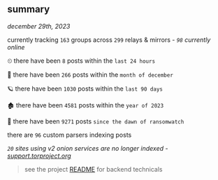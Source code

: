 
## summary
_december 29th, 2023_

currently tracking `163` groups across `299` relays & mirrors - _`98` currently online_

⏲ there have been `8` posts within the `last 24 hours`

🦈 there have been `266` posts within the `month of december`

🪐 there have been `1030` posts within the `last 90 days`

🏚 there have been `4581` posts within the `year of 2023`

🦕 there have been `9271` posts `since the dawn of ransomwatch`

there are `96` custom parsers indexing posts

_`20` sites using v2 onion services are no longer indexed - [support.torproject.org](https://support.torproject.org/onionservices/v2-deprecation/)_

> see the project [README](https://github.com/joshhighet/ransomwatch#ransomwatch--) for backend technicals
